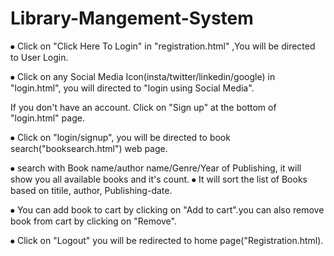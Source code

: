 # Library-Mangement-System
 
⦁	Click on  "Click Here To Login" in "registration.html" ,You will be directed to User Login.
  
⦁	Click on any Social Media Icon(insta/twitter/linkedin/google) in "login.html", you will directed to "login using Social Media".
 
 If you don't have an account. Click on "Sign up" at the bottom of "login.html" page.
 
⦁	Click on "login/signup", you will be directed to book search("booksearch.html") web page.
 
⦁	search with Book name/author name/Genre/Year of Publishing, it will show you all available books and it's count. 
⦁	It will sort the list of Books based on titile, author, Publishing-date.

⦁	You can add book to cart by clicking on "Add to cart".you can also remove book from cart by clicking on "Remove".

⦁	Click on "Logout" you will be redirected to home page("Registration.html).


 
